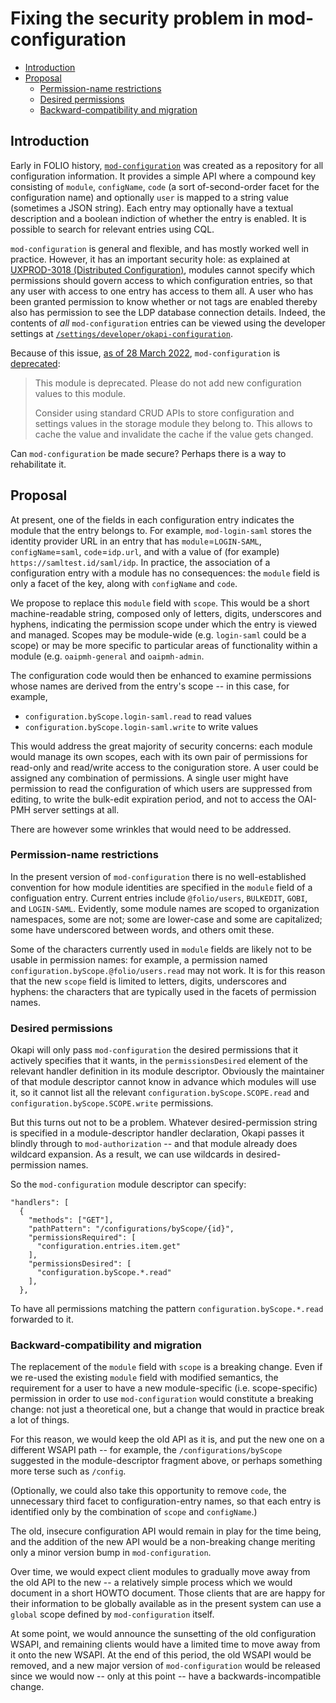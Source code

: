 # Fixing the security problem in mod-configuration

<!-- md2toc -l 2 fixing-mod-configuration.md -->
* [Introduction](#introduction)
* [Proposal](#proposal)
    * [Permission-name restrictions](#permission-name-restrictions)
    * [Desired permissions](#desired-permissions)
    * [Backward-compatibility and migration](#backward-compatibility-and-migration)



## Introduction

Early in FOLIO history, [`mod-configuration`](https://github.com/folio-org/mod-configuration) was created as a repository for all configuration information. It provides a simple API where a compound key consisting of `module`, `configName`, `code` (a sort of-second-order facet for the configuration name) and optionally `user` is mapped to a string value (sometimes a JSON string). Each entry may optionally have a textual description and a boolean indiction of whether the entry is enabled. It is possible to search for relevant entries using CQL.

`mod-configuration` is general and flexible, and has mostly worked well in practice. However, it has an important security hole: as explained at [UXPROD-3018 (Distributed Configuration)](https://issues.folio.org/browse/UXPROD-3018), modules cannot specify which permissions should govern access to which configuration entries, so that any user with access to one entry has access to them all. A user who has been granted permission to know whether or not tags are enabled thereby also has permission to see the LDP database connection details. Indeed, the contents of _all_ `mod-configuration` entries can be viewed using the developer settings at [`/settings/developer/okapi-configuration`](https://folio-snapshot.dev.folio.org/settings/developer/okapi-configuration).

Because of this issue, [as of 28 March 2022](https://github.com/folio-org/mod-configuration/commit/812c7d15fcb264359c89c2d5b43696f7c27b9462), `mod-configuration` is [deprecated](https://github.com/folio-org/mod-configuration/blob/master/README.md#deprecation):

> This module is deprecated. Please do not add new configuration values to this module.
>
> Consider using standard CRUD APIs to store configuration and settings values in the storage module they belong to. This allows to cache the value and invalidate the cache if the value gets changed.

Can `mod-configuration` be made secure? Perhaps there is a way to rehabilitate it.



## Proposal

At present, one of the fields in each configuration entry indicates the module that the entry belongs to. For example, `mod-login-saml` stores the identity provider URL in an entry that has `module`=`LOGIN-SAML`, `configName`=`saml`, `code`=`idp.url`, and with a value of (for example) `https://samltest.id/saml/idp`. In practice, the association of a configuration entry with a module has no consequences: the `module` field is only a facet of the key, along with `configName` and `code`.

We propose to replace this `module` field with `scope`. This would be a short machine-readable string, composed only of letters, digits, underscores and hyphens, indicating the permission scope under which the entry is viewed and managed. Scopes may be module-wide (e.g. `login-saml` could be a scope) or may be more specific to particular areas of functionality within a module (e.g. `oaipmh-general` and `oaipmh-admin`.

The configuration code would then be enhanced to examine permissions whose names are derived from the entry's scope -- in this case, for example,
* `configuration.byScope.login-saml.read` to read values
* `configuration.byScope.login-saml.write` to write values

This would address the great majority of security concerns: each module would manage its own scopes, each with its own pair of permissions for read-only and read/write access to the coniguration store. A user could be assigned any combination of permissions. A single user might have permission to read the configuration of which users are suppressed from editing, to write the bulk-edit expiration period, and not to access the OAI-PMH server settings at all.

There are however some wrinkles that would need to be addressed.


### Permission-name restrictions

In the present version of `mod-configuration` there is no well-established convention for how module identities are specified in the `module` field of a configuation entry. Current entries include `@folio/users`, `BULKEDIT`, `GOBI`, and `LOGIN-SAML`. Evidently, some module names are scoped to organization namespaces, some are not; some are lower-case and some are capitalized; some have underscored between words, and others omit these.

Some of the characters currently used in `module` fields are likely not to be usable in permission names: for example, a permission named `configuration.byScope.@folio/users.read` may not work. It is for this reason that the new `scope` field is limited to letters, digits, underscores and hyphens: the characters that are typically used in the facets of permission names.


### Desired permissions

Okapi will only pass `mod-configuration` the desired permissions that it actively specifies that it wants, in the `permissionsDesired` element of the relevant handler definition in its module descriptor. Obviously the maintainer of that module descriptor cannot know in advance which modules will use it, so it cannot list all the relevant `configuration.byScope.SCOPE.read` and `configuration.byScope.SCOPE.write` permissions.

But this turns out not to be a problem. Whatever desired-permission string is specified in a module-descriptor handler declaration, Okapi passes it blindly through to `mod-authorization` -- and that module already does wildcard expansion. As a result, we can use wildcards in desired-permission names.

So the `mod-configuration` module descriptor can specify:

	"handlers": [
	  {
	    "methods": ["GET"],
	    "pathPattern": "/configurations/byScope/{id}",
	    "permissionsRequired": [
	      "configuration.entries.item.get"
	    ],
	    "permissionsDesired": [
	      "configuration.byScope.*.read"
	    ],
	  },
 
To have all permissions matching the pattern `configuration.byScope.*.read` forwarded to it.


### Backward-compatibility and migration

The replacement of the `module` field with `scope` is a breaking change. Even if we re-used the existing `module` field with modified semantics, the requirement for a user to have a new module-specific (i.e. scope-specific) permission in order to use `mod-configuration` would constitute a breaking change: not just a theoretical one, but a change that would in practice break a lot of things.

For this reason, we would keep the old API as it is, and put the new one on a different WSAPI path -- for example, the 
`/configurations/byScope` suggested in the module-descriptor fragment above, or perhaps something more terse such as `/config`.

(Optionally, we could also take this opportunity to remove `code`, the unnecessary third facet to configuration-entry names, so that each entry is identified only by the combination of `scope` and `configName`.)

The old, insecure configuration API would remain in play for the time being, and the addition of the new API would be a non-breaking change meriting only a minor version bump in `mod-configuration`.

Over time, we would expect client modules to gradually move away from the old API to the new -- a relatively simple process which we would document in a short HOWTO document. Those clients that are are happy for their information to be globally available as in the present system can use a `global` scope defined by `mod-configuration` itself.

At some point, we would announce the sunsetting of the old configuration WSAPI, and remaining clients would have a limited time to move away from it onto the new WSAPI. At the end of this period, the old WSAPI would be removed, and a new major version of `mod-configuration` would be released since we would now -- only at this point -- have a backwards-incompatible change.


